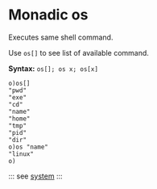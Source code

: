 # Monadic os

Executes same shell command.

Use `os[]` to see list of available command.


**Syntax:** ```os[]; os x; os[x]```


```o
o)os[]
"pwd"
"exe"
"cd"
"name"
"home"
"tmp"
"pid"
"dir"
o)os "name"
"linux"
o)
```

::: see
[system](/verbs/system/system.md)
:::